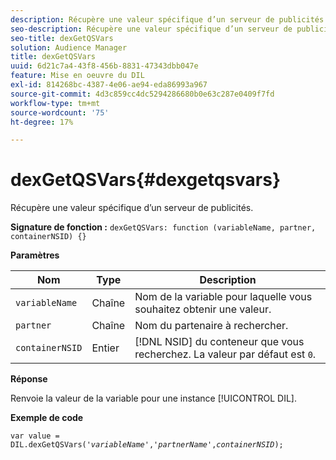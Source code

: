 ```yaml
---
description: Récupère une valeur spécifique d’un serveur de publicités.
seo-description: Récupère une valeur spécifique d’un serveur de publicités.
seo-title: dexGetQSVars
solution: Audience Manager
title: dexGetQSVars
uuid: 6d21c7a4-43f8-456b-8831-47343dbb047e
feature: Mise en oeuvre du DIL
exl-id: 814268bc-4387-4e06-ae94-eda86993a967
source-git-commit: 4d3c859cc4dc5294286680b0e63c287e0409f7fd
workflow-type: tm+mt
source-wordcount: '75'
ht-degree: 17%

---
```


# dexGetQSVars{#dexgetqsvars}

Récupère une valeur spécifique d’un serveur de publicités.

**Signature de fonction :** `dexGetQSVars: function (variableName, partner, containerNSID) {}`

<!-- 

r_dil_get_dexqsvars.xml

 -->

**Paramètres**

| Nom | Type | Description |
|---|---|---|
| `variableName` | Chaîne | Nom de la variable pour laquelle vous souhaitez obtenir une valeur. |
| `partner` | Chaîne | Nom du partenaire à rechercher. |
| `containerNSID` | Entier | [!DNL NSID] du conteneur que vous recherchez. La valeur par défaut est `0`. |

**Réponse**

Renvoie la valeur de la variable pour une instance [!UICONTROL DIL].

**Exemple de code**

<pre class="java"><code>var value = DIL.dexGetQSVars('<i>variableName</i>','<i>partnerName</i>',<i>containerNSID</i>);</code></pre>
